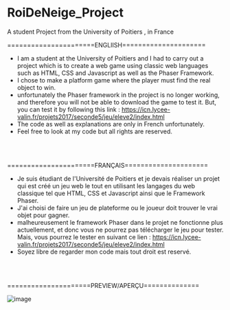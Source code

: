 # RoiDeNeige_Project
A student Project from the University of Poitiers , in France

======================ENGLIISH=====================
* I am a student at the University of Poitiers and I had to carry out a project which is to create a web game using classic web languages ​​such as HTML, CSS and Javascript as well as the Phaser Framework.
* I chose to make a platform game where the player must find the real object to win.
* unfortunately the Phaser framework in the project is no longer working, and therefore you will not be able to download the game to test it. But, you can test it by following this link :  https://icn.lycee-valin.fr/projets2017/seconde5/jeu/eleve2/index.html
* The code as well as explanations are only in French unfortunately.
* Feel free to look at my code but all rights are reserved. 
<title> [ ///////  Have fun ;) ///////] </title>
<br></br>

======================FRANÇAIS=====================
* Je suis étudiant de l'Université de Poitiers et je devais réaliser un projet qui est créé un jeu web  le tout en utilisant les langages du web classique tel que HTML, CSS et Javascript ainsi que le Framework Phaser.
* J'ai choisi de faire un jeu de plateforme ou le joueur doit trouver le vrai objet pour gagner.
* malheureusement le framework Phaser dans le projet ne fonctionne plus actuellement, et donc vous ne pourrez pas télécharger le jeu pour tester. Mais, vous pourrez le tester en suivant ce lien :  https://icn.lycee-valin.fr/projets2017/seconde5/jeu/eleve2/index.html
* Soyez libre de regarder mon code mais tout droit est reservé. 
<title>  [ /////// Amusez-vous bien ;) ///////] </title>
<br></br>

=====================PREVIEW/APERÇU==============

![image](https://user-images.githubusercontent.com/115185120/211173411-fc65fdbb-5235-4266-80c4-0e8f8bb6dbf4.png)
